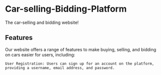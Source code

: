 # Car-selling-Bidding-Platform
The car-selling and bidding website!


## Features
Our website offers a range of features to make buying, selling, and bidding on cars easier for users, including:

	User Registration: Users can sign up for an account on the platform, providing a username, email address, and password.

